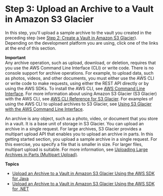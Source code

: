 # Step 3: Upload an Archive to a Vault in Amazon S3 Glacier<a name="getting-started-upload-archive"></a>

In this step, you'll upload a sample archive to the vault you created in the preceding step \(see [Step 2: Create a Vault in Amazon S3 Glacier](getting-started-create-vault.md)\)\. Depending on the development platform you are using, click one of the links at the end of this section\.

**Important**  
Any archive operation, such as upload, download, or deletion, requires that you use the AWS Command Line Interface \(CLI\) or write code\. There is no console support for archive operations\. For example, to upload data, such as photos, videos, and other documents, you must either use the AWS CLI or write code to make requests, using either the REST API directly or by using the AWS SDKs\. To install the AWS CLI, see [AWS Command Line Interface](http://aws.amazon.com/cli/)\. For more information about using Amazon S3 Glacier \(S3 Glacier\) with the AWS CLI, see [AWS CLI Reference for S3 Glacier](http://docs.aws.amazon.com/cli/latest/reference/glacier/index.html)\. For examples of using the AWS CLI to upload archives to S3 Glacier, see [Using S3 Glacier with the AWS Command Line Interface](http://docs.aws.amazon.com/cli/latest/userguide/cli-using-glacier.html)\. 

An archive is any object, such as a photo, video, or document that you store in a vault\. It is a base unit of storage in S3 Glacier\. You can upload an archive in a single request\. For large archives, S3 Glacier provides a multipart upload API that enables you to upload an archive in parts\. In this getting started section, you upload a sample archive in a single request\. For this exercise, you specify a file that is smaller in size\. For larger files, multipart upload is suitable\. For more information, see [Uploading Large Archives in Parts \(Multipart Upload\)](uploading-archive-mpu.md)\.

**Topics**
+ [Upload an Archive to a Vault in Amazon S3 Glacier Using the AWS SDK for Java](getting-started-upload-archive-java.md)
+ [Upload an Archive to a Vault in Amazon S3 Glacier Using the AWS SDK for \.NET](getting-started-upload-archive-dotnet.md)